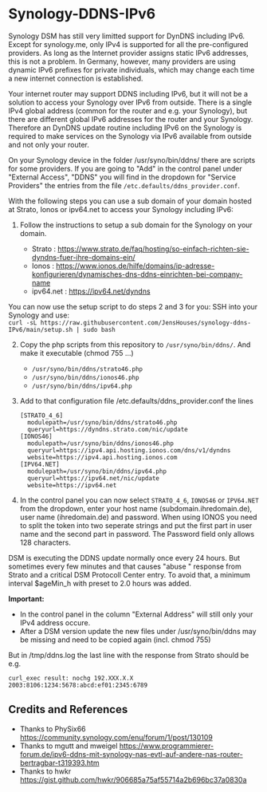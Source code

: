 # Synology-DDNS-IPv6
Synology DSM has still very limitted support for DynDNS including IPv6. Except for synology.me, only IPv4 is supported for all the pre-configured providers. As long as the Internet provider assigns static IPv6 addresses, this is not a problem. In Germany, however, many providers are using dynamic IPv6 prefixes for private individuals, which may change each time a new internet connection is established.

Your internet router may support DDNS including IPv6, but it will not be a solution to access your Synology over IPv6 from outside. There is a single IPv4 global address (common for the router and e.g. your Synology), but there are different global IPv6 addresses for the router and your Synology. Therefore an DynDNS update routine including IPv6 on the Synology is required to make services on the Synology via IPv6 available from outside and not only your router.

On your Synology device in the folder /usr/syno/bin/ddns/ there are scripts for some providers. If you are going to "Add" in the control panel under "External Access", "DDNS" you will find in the dropdown for "Service Providers" the entries from the file `/etc.defaults/ddns_provider.conf`.

With the following steps you can use a sub domain of your domain hosted at Strato, Ionos or ipv64.net to access your Synology including IPv6:
1) Follow the instructions to setup a sub domain for the Synology on your domain.

   - Strato    : https://www.strato.de/faq/hosting/so-einfach-richten-sie-dyndns-fuer-ihre-domains-ein/
   - Ionos     : https://www.ionos.de/hilfe/domains/ip-adresse-konfigurieren/dynamisches-dns-ddns-einrichten-bei-company-name
   - ipv64.net : https://ipv64.net/dyndns

You can now use the setup script to do steps 2 and 3 for you:
SSH into your Synology and use:   
`curl -sL https://raw.githubusercontent.com/JensHouses/synology-ddns-IPv6/main/setup.sh | sudo bash`

2) Copy the php scripts from this repository to `/usr/syno/bin/ddns/`. And make it executable (chmod 755 ...)
   - `/usr/syno/bin/ddns/strato46.php` 
   - `/usr/syno/bin/ddns/ionos46.php` 
   - `/usr/syno/bin/ddns/ipv64.php` 
3) Add to that configuration file /etc.defaults/ddns_provider.conf the lines
   
       [STRATO_4_6]
         modulepath=/usr/syno/bin/ddns/strato46.php
         queryurl=https://dyndns.strato.com/nic/update
       [IONOS46]
         modulepath=/usr/syno/bin/ddns/ionos46.php
         queryurl=https://ipv4.api.hosting.ionos.com/dns/v1/dyndns
         website=https://ipv4.api.hosting.ionos.com
       [IPV64.NET]
         modulepath=/usr/syno/bin/ddns/ipv64.php
         queryurl=https://ipv64.net/nic/update
         website=https://ipv64.net
4) In the control panel you can now select `STRATO_4_6`, `IONOS46` or `IPV64.NET` from the dropdown, enter your host name (subdomain.ihredomain.de), user name (ihredomain.de) and password.
   When using IONOS you need to split the token into two seperate strings and put the first part in user name and the second part in password. The Password field only allows 128 characters.

DSM is executing the DDNS update normally once every 24 hours. But sometimes every few minutes and that causes "abuse " response from Strato and a critical DSM Protocoll Center entry. To avoid that, a minimum interval $ageMin_h with preset to 2.0 hours was added.

**Important:** 
- In the control panel in the column "External Address" will still only your IPv4 address occure.
- After a DSM version update the new files under /usr/syno/bin/ddns may be missing and need to be copied again (incl. chmod 755)

But in /tmp/ddns.log the last line with the response from Strato should be e.g.

`curl_exec result: nochg 192.XXX.X.X 2003:8106:1234:5678:abcd:ef01:2345:6789`

## Credits and References
- Thanks to PhySix66 https://community.synology.com/enu/forum/1/post/130109
- Thanks to mgutt and mweigel https://www.programmierer-forum.de/ipv6-ddns-mit-synology-nas-evtl-auf-andere-nas-router-bertragbar-t319393.htm
- Thanks to hwkr https://gist.github.com/hwkr/906685a75af55714a2b696bc37a0830a
